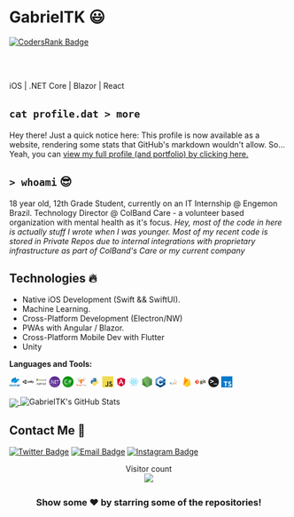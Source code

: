 <!--- JSX
<script src="https://profile.codersrank.io/widget/widget.js"></script>
-->
<!--- NOX -->
 # GabrielTK :smiley:
 [![CodersRank Badge](https://img.shields.io/badge/-CodersRank-71a0a8?style=flat-square&logo=CodersRank&logoColor=white&link=https://profile.codersrank.io/user/gabrieltk)](https://profile.codersrank.io/user/gabrieltk)

<br/>
<br/>

iOS | .NET Core | Blazor | React
## `cat profile.dat > more`
Hey there! Just a quick notice here: This profile is now available as a website, rendering some stats that GitHub's markdown wouldn't allow.
So... Yeah, you can [view my full profile (and portfolio) by clicking here.](https://gabrieltk.vercel.app/)
<!--- END: NOX -->
## `> whoami` :sunglasses:
18 year old, 12th Grade Student, currently on an IT Internship @ Engemon Brazil. Technology Director @ ColBand Care - a volunteer based organization with mental health as it's focus.
*Hey, most of the code in here is actually stuff I wrote when I was younger.*
*Most of my recent code is stored in Private Repos due to internal integrations with proprietary infrastructure as part of ColBand's Care or my current company*

<!--- JSX
<codersrank-widget username="gabrieltk"></codersrank-widget>
-->

## Technologies :fire:
- Native iOS Development (Swift && SwiftUI).
- Machine Learning.
- Cross-Platform Development (Electron/NW)
- PWAs with Angular / Blazor.
- Cross-Platform Mobile Dev with Flutter
- Unity


**Languages and Tools:**  

<code><img height="20" src="https://github.com/github/explore/raw/master/topics/docker/docker.png"/></code>
<code><img height="20" src="https://github.com/github/explore/raw/master/topics/unity/unity.png"/></code>
<code><img height="20" src="https://github.com/github/explore/raw/master/topics/aspnet/aspnet.png"/></code>
<code><img height="20" src="https://github.com/github/explore/raw/master/topics/dotnet/dotnet.png"/></code>
<code><img height="20" src="https://github.com/github/explore/raw/master/topics/csharp/csharp.png"/></code>
<code><img height="20" src="https://raw.githubusercontent.com/github/explore/80688e429a7d4ef2fca1e82350fe8e3517d3494d/topics/tensorflow/tensorflow.png"></code>
<code><img height="20" src="https://raw.githubusercontent.com/github/explore/80688e429a7d4ef2fca1e82350fe8e3517d3494d/topics/python/python.png"></code>
<code><img height="20" src="https://raw.githubusercontent.com/github/explore/80688e429a7d4ef2fca1e82350fe8e3517d3494d/topics/javascript/javascript.png"></code>
<code><img height="20" src="https://raw.githubusercontent.com/github/explore/80688e429a7d4ef2fca1e82350fe8e3517d3494d/topics/angular/angular.png"></code>
<code><img height="20" src="https://raw.githubusercontent.com/github/explore/80688e429a7d4ef2fca1e82350fe8e3517d3494d/topics/react/react.png"></code>
<code><img height="20" src="https://raw.githubusercontent.com/github/explore/80688e429a7d4ef2fca1e82350fe8e3517d3494d/topics/nodejs/nodejs.png"></code>
<code><img height="20" src="https://raw.githubusercontent.com/github/explore/80688e429a7d4ef2fca1e82350fe8e3517d3494d/topics/cpp/cpp.png"></code>
<code><img height="20" src="https://raw.githubusercontent.com/github/explore/80688e429a7d4ef2fca1e82350fe8e3517d3494d/topics/mysql/mysql.png"></code>
<code><img height="20" src="https://raw.githubusercontent.com/github/explore/80688e429a7d4ef2fca1e82350fe8e3517d3494d/topics/firebase/firebase.png"></code>
<code><img height="20" src="https://raw.githubusercontent.com/github/explore/80688e429a7d4ef2fca1e82350fe8e3517d3494d/topics/git/git.png"></code>
<code><img height="20" src="https://raw.githubusercontent.com/github/explore/80688e429a7d4ef2fca1e82350fe8e3517d3494d/topics/terminal/terminal.png"></code>
<code><img height="20" src="https://raw.githubusercontent.com/github/explore/80688e429a7d4ef2fca1e82350fe8e3517d3494d/topics/typescript/typescript.png"></code>


<a href="https://github.com/GabrielTK">
  <img align="center" src="https://github-readme-stats.vercel.app/api/top-langs/?username=GabrielTK&theme=radical&hide=glsl,python" />
</a>

<img src="https://github-readme-stats.vercel.app/api?username=GabrielTK&&show_icons=true&theme=radical&line_height=27&v=5" alt="GabrielTK's GitHub Stats" />




##  Contact Me :speech_balloon:
[![Twitter Badge](https://img.shields.io/badge/-@GabrielTKBR-1ca0f1?style=flat-square&labelColor=1ca0f1&logo=twitter&logoColor=white&link=https://twitter.com/GabrielTKBR)](https://twitter.com/GabrielTKBR)  [![Email Badge](https://img.shields.io/badge/-gabrieltk@cgnet.dev-c14438?style=flat-square&logo=Gmail&logoColor=white&link=mailto:gabrieltk@cgnet.dev)](mailto:gabrieltk@cgnet.dev) [![Instagram Badge](https://img.shields.io/badge/-@gabrieltk_-e4405f?style=flat-square&labelColor=f94877&logo=instagram&logoColor=white&link=https://www.instagram.com/gabrieltk_/)](https://www.instagram.com/gabrieltk_/)

<p align="center"> 
  Visitor count<br>
  <img src="https://profile-counter.glitch.me/GabrielTK/count.svg" />
</p>


<div align="center">

### Show some ❤️ by starring some of the repositories!

</div>

